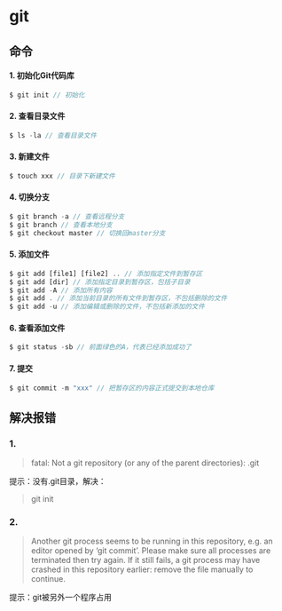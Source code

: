 # git

## 命令

#### 1. 初始化Git代码库

``` js
$ git init // 初始化
```

#### 2. 查看目录文件

``` js
$ ls -la // 查看目录文件
```

#### 3. 新建文件

``` js
$ touch xxx // 目录下新建文件
```

#### 4. 切换分支

```  js
$ git branch -a // 查看远程分支
$ git branch // 查看本地分支
$ git checkout master // 切换回master分支
```

#### 5. 添加文件

``` js
$ git add [file1] [file2] .. // 添加指定文件到暂存区
$ git add [dir] // 添加指定目录到暂存区，包括子目录
$ git add -A // 添加所有内容
$ git add . // 添加当前目录的所有文件到暂存区，不包括删除的文件
$ git add -u // 添加编辑或删除的文件，不包括新添加的文件
```

#### 6. 查看添加文件

``` js
$ git status -sb // 前面绿色的A，代表已经添加成功了
```

#### 7. 提交

``` js
$ git commit -m "xxx" // 把暂存区的内容正式提交到本地仓库
```

## 解决报错

### 1. 

> fatal: Not a git repository (or any of the parent directories): .git

提示：没有.git目录，解决：

> git init

### 2. 

> Another git process seems to be running in this repository, e.g.  an editor opened by ‘git commit’. Please make sure all processes  are terminated then try again. If it still fails, a git process  may have crashed in this repository earlier:  remove the file manually to continue. 

提示：git被另外一个程序占用

